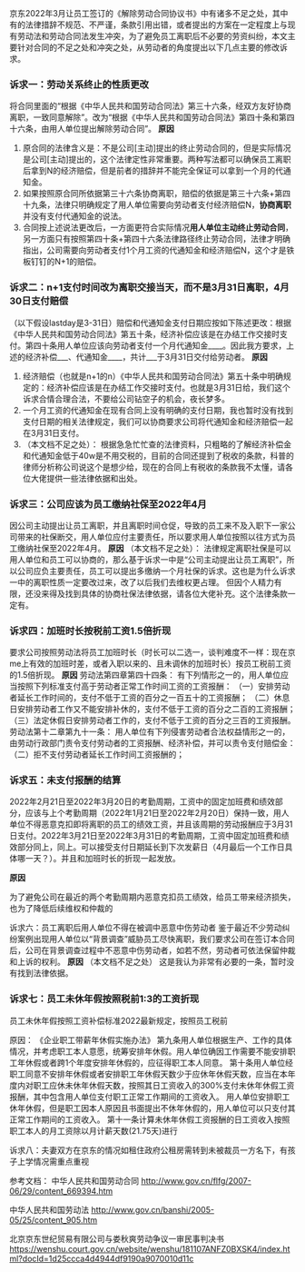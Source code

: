 京东2022年3月让员工签订的《解除劳动合同协议书》中有诸多不足之处，其中有的法律措辞不规范、不严谨，条款引用出错，或者提出的方案在一定程度上与现有劳动法和劳动合同法发生冲突，为了避免员工离职后不必要的劳资纠纷，本文主要针对合同的不足之处和冲突之处，从劳动者的角度提出以下几点主要的修改诉求。



### 诉求一：劳动关系终止的性质更改

将合同里面的“根据《中华人民共和国劳动合同法》第三十六条，经双方友好协商离职，一致同意解除”。改为“根据《中华人民共和国劳动合同法》第四十条和第四十六条，由用人单位提出解除劳动合同”。
**原因**

1. 原合同的法律含义是：不是公司[主动]提出的终止劳动合同的，但是实际情况是公司[主动]提出的，这个法律定性非常重要。两种写法都可以确保员工离职后拿到N的经济赔偿，但是前者的措辞并不能完全保证可以拿到一个月的代通知金。
2. 如果按照原合同所依据第三十六条协商离职，赔偿的依据是第三十六条+第四十九条，法律只明确规定了用人单位需要向劳动者支付经济赔偿N，**协商离职**并没有支付代通知金的说法。
3. 合同按上述说法更改后，一方面更符合实际情况**用人单位主动终止劳动合同**，另一方面只有按照第四十条+第四十六条法律路径终止劳动合同，法律才明确指出，公司需要向劳动者支付1个月工资的代通知金和经济赔偿N，这个才是铁板钉钉的N+1的赔偿。



### 诉求二：n+1支付时间改为离职交接当天，而不是3月31日离职，4月30日支付赔偿

（以下假设lastday是3-31日）赔偿和代通知金支付日期应按如下陈述更改：根据《中华人民共和国劳动合同法》第五十条，经济补偿应该是在办结工作交接时支付。第四十条用人单位应该向劳动者支付一个月代通知金____。因此我方要求，上述的经济补偿___、代通知金____，共计___于3月31日交付给劳动者。
**原因**

1. 经济赔偿（也就是n+1的n）《中华人民共和国劳动合同法》第五十条中明确规定的：经济补偿应该是在办结工作交接时支付。也就是3月31日给，我们这个诉求合情合理合法，不要给公司钻空子的机会，夜长梦多。
2. 一个月工资的代通知金在现有合同上没有明确的支付日期，我也暂时没有找到支付日期的相关法律规定，我们可以协商要求公司将代通知金和经济赔偿一起在3月31日支付。
3. （本文档不足之处）：
   根据急急忙忙查的法律资料，只粗略的了解经济补偿金和代通知金低于40w是不用交税的，目前的合同还提到了税收的条款，科普的律师分析称公司说这个是想少给，现在的合同上有税收的条款我不太懂，请各位大佬提供一些法律依据和出处。



### 诉求三：公司应该为员工缴纳社保至2022年4月

因公司主动提出让员工离职，并且离职时间仓促，导致的员工来不及入职下一家公司带来的社保断交，用人单位应付主要责任，所以要求用人单位按照以往方式为员工缴纳社保至2022年4月。
**原因**
（本文档不足之处）：
法律规定离职社保是可以用人单位和员工可以协商的，那么基于诉求一中是“公司主动提出让员工离职”，所以公司应负主要责任，员工可以提出多缴纳一个月社保的诉求。这也是为什么诉求一中的离职性质一定要改过来，改了以后我们去维权更占理。
但因个人精力有限，还没来得及找到具体的协商社保法律依据，请各位大佬补充。这个法律条款一定有。



### 诉求四：加班时长按税前工资1.5倍折现

要求公司按照劳动法将员工加班时长（时长可以二选一，谈判难度不一样：现在京me上有效的加班时差，或者入职以来的、且未调休的加班时长）按员工税前工资的1.5倍折现。
**原因**
劳动法第四章第四十四条：
有下列情形之一的，用人单位应当按照下列标准支付高于劳动者正常工作时间工资的工资报酬：
（一）安排劳动者延长工作时间的，支付不低于工资的百分之一百五十的工资报酬；
（二）休息日安排劳动者工作又不能安排补休的，支付不低于工资的百分之二百的工资报酬；
（三）法定休假日安排劳动者工作的，支付不低于工资的百分之三百的工资报酬。
劳动法第十二章第九十一条：
用人单位有下列侵害劳动者合法权益情形之一的，由劳动行政部门责令支付劳动者的工资报酬、经济补偿，并可以责令支付赔偿金：
（二）拒不支付劳动者延长工作时间工资报酬的；



### 诉求五：未支付报酬的结算

​      2022年2月21日至2022年3月20日的考勤周期，工资中的固定加班费和绩效部分，应该与上个考勤周期（2022年1月21日至2022年2月20日）保持一致，用人单位不得恶意克扣即将离职的员工的绩效工资，并且该周期的劳动报酬应于3月31日支付。
​      2022年3月21日至2022年3月31日的考勤周期，工资中固定加班费和绩效部分同上，同上。可以接受支付日期延长到下次发薪日（4月最后一个工作日具体哪一天？）。并且和加班时长的折现一起发放。

**原因**

为了避免公司在最近的两个考勤周期内恶意克扣员工绩效，给员工带来经济损失，也为了降低后续维权和仲裁的


诉求六：员工离职后用人单位不得在被调中恶意中伤劳动者
      鉴于最近不少劳动纠纷案例出现用人单位以“背景调查”威胁员工尽快离职，我们要求公司在签订本合同后，公司在背景调查过程中不恶意中伤劳动者，如若不然，劳动者可依法保留仲裁和上诉的权利。
**原因**
（本文档不足之处）
这是我认为非常有必要的一条，暂时没有找到法律依据。


### 诉求七：员工未休年假按照税前1:3的工资折现

员工未休年假按照工资补偿标准2022最新规定，按照员工税前

原因：
《企业职工带薪年休假实施办法》
第九条用人单位根据生产、工作的具体情况，并考虑职工本人意愿，统筹安排年休假。用人单位确因工作需要不能安排职工年休假或者跨1个年度安排年休假的，应征得职工本人同意。
第十条用人单位经职工同意不安排年休假或者安排职工年休假天数少于应休年休假天数，应当在本年度内对职工应休未休年休假天数，按照其日工资收入的300%支付未休年休假工资报酬，其中包含用人单位支付职工正常工作期间的工资收入。
用人单位安排职工休年休假，但是职工因本人原因且书面提出不休年休假的，用人单位可以只支付其正常工作期间的工资收入。
第十一条计算未休年休假工资报酬的日工资收入按照职工本人的月工资除以月计薪天数(21.75天)进行



诉求八：夫妻双方在京东的情况如租住政府公租房需转到未被裁员一方名下，有孩子上学情况需重点重视


参考文档：
中华人民共和国劳动合同
http://www.gov.cn/flfg/2007-06/29/content_669394.htm

中华人民共和国劳动法
http://www.gov.cn/banshi/2005-05/25/content_905.htm

北京京东世纪贸易有限公司与娄秋爽劳动争议一审民事判决书
https://wenshu.court.gov.cn/website/wenshu/181107ANFZ0BXSK4/index.html?docId=1d25ccca4d4944df9190a9070010d11c
